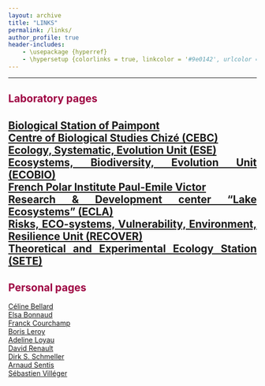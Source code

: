 ```yaml
---
layout: archive
title: "LINKS"
permalink: /links/
author_profile: true
header-includes:
    - \usepackage {hyperref}
    - \hypersetup {colorlinks = true, linkcolor = '#9e0142', urlcolor = '#9e0142'}
---
```

<style> body {text-align: justify} </style> <!-- Justify text. -->
------
## <span style="color:#9e0142">**Laboratory pages**</span>
<a href="https://paimpont.univ-rennes1.fr/" target="_blank">Biological Station of Paimpont</a>  
<a href="https://www.cebc.cnrs.fr/" target="_blank">Centre of Biological Studies Chizé (CEBC)</a>  
<a href="https://www.ese.universite-paris-saclay.fr/en/homepage/" target="_blank">Ecology, Systematic, Evolution Unit (ESE)</a>  
<a href="https://ecobio.univ-rennes1.fr/" target="_blank">Ecosystems, Biodiversity, Evolution Unit (ECOBIO)</a>  
<a href="https://www.institut-polaire.fr/language/fr/" target="_blank">French Polar Institute Paul-Emile Victor</a>  
<a href="https://professionnels.ofb.fr/fr/pole-ecla-ecosystemes-lacustres" target="_blank">Research & Development center “Lake Ecosystems” (ECLA)</a>   
<a href="https://www6.paca.inrae.fr/recover/" target="_blank">Risks, ECO-systems, Vulnerability, Environment, Resilience Unit (RECOVER)</a>  
<a href="https://sete-moulis-cnrs.fr/fr/" target="_blank">Theoretical and Experimental Ecology Station (SETE)</a>
------
## <span style="color:#9e0142">**Personal pages**</span>
<a href="https://celinebellard.wordpress.com/" target="_blank">Céline Bellard</a>  
<a href="https://elsabonnaud.fr/" target="_blank">Elsa Bonnaud</a>  
<a href="https://www.biodiversitydynamics.fr/" target="_blank">Franck Courchamp</a>  
<a href="http://borisleroy.com/" target="_blank">Boris Leroy</a>  
<a href="http://www.adeline-loyau.net/" target="_blank">Adeline Loyau</a>  
<a href="https://www.iufrance.fr/les-membres-de-liuf/membre/1660-david-renault.html" target="_blank">David Renault</a>  
<a href="http://dirk.die-schmellers.de/Publications/publications_new.htm" target="_blank">Dirk S. Schmeller</a>  
<a href="https://arnaudsentis.com/" target="_blank">Arnaud Sentis</a>  
<a href="http://villeger.sebastien.free.fr/" target="_blank">Sébastien Villéger</a>  
